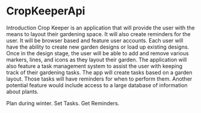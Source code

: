 # CropKeeperApi

Introduction
Crop Keeper is an application that will provide the user with the means to layout their gardening space. It will also create reminders for the user. It will be browser based and feature user accounts. Each user will have the ability to create new garden designs or load up existing designs. Once in the design stage, the user will be able to add and remove various markers, lines, and icons as they layout their garden. The application will also feature a task management system to assist the user with keeping track of their gardening tasks. The app will create tasks based on a garden layout. Those tasks will have reminders for when to perform them. Another potential feature would include access to a large database of information about plants.

Plan during winter. Set Tasks. Get Reminders.

